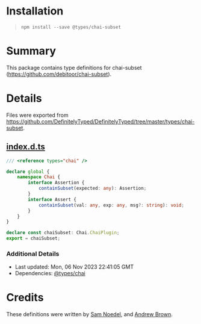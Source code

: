 # Installation
> `npm install --save @types/chai-subset`

# Summary
This package contains type definitions for chai-subset (https://github.com/debitoor/chai-subset).

# Details
Files were exported from https://github.com/DefinitelyTyped/DefinitelyTyped/tree/master/types/chai-subset.
## [index.d.ts](https://github.com/DefinitelyTyped/DefinitelyTyped/tree/master/types/chai-subset/index.d.ts)
````ts
/// <reference types="chai" />

declare global {
    namespace Chai {
        interface Assertion {
            containSubset(expected: any): Assertion;
        }
        interface Assert {
            containSubset(val: any, exp: any, msg?: string): void;
        }
    }
}

declare const chaiSubset: Chai.ChaiPlugin;
export = chaiSubset;

````

### Additional Details
 * Last updated: Mon, 06 Nov 2023 22:41:05 GMT
 * Dependencies: [@types/chai](https://npmjs.com/package/@types/chai)

# Credits
These definitions were written by [Sam Noedel](https://github.com/delta62), and [Andrew Brown](https://github.com/AGBrown).
